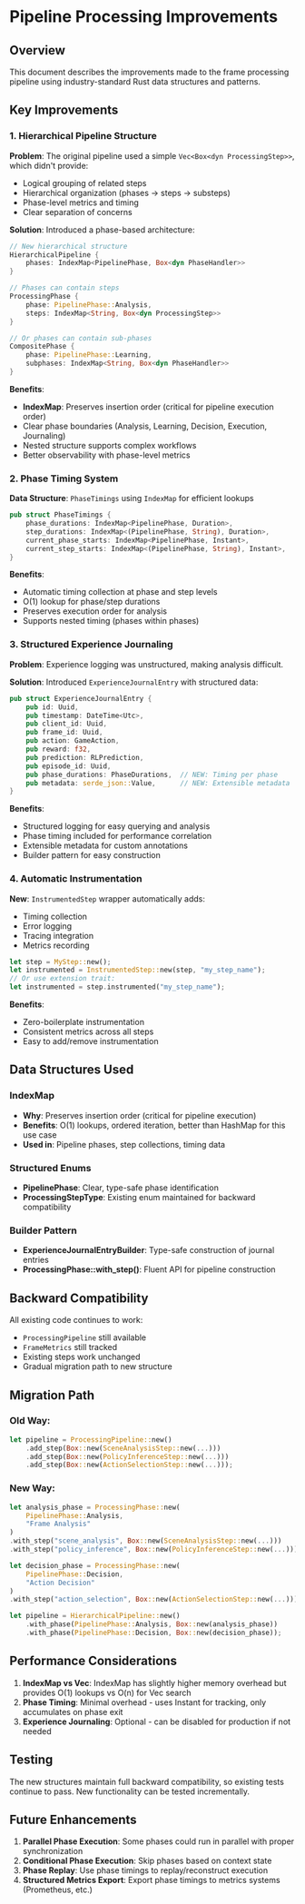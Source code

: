 # Pipeline Processing Improvements

## Overview

This document describes the improvements made to the frame processing pipeline using industry-standard Rust data structures and patterns.

## Key Improvements

### 1. Hierarchical Pipeline Structure

**Problem**: The original pipeline used a simple `Vec<Box<dyn ProcessingStep>>`, which didn't provide:
- Logical grouping of related steps
- Hierarchical organization (phases → steps → substeps)
- Phase-level metrics and timing
- Clear separation of concerns

**Solution**: Introduced a phase-based architecture:

```rust
// New hierarchical structure
HierarchicalPipeline {
    phases: IndexMap<PipelinePhase, Box<dyn PhaseHandler>>
}

// Phases can contain steps
ProcessingPhase {
    phase: PipelinePhase::Analysis,
    steps: IndexMap<String, Box<dyn ProcessingStep>>
}

// Or phases can contain sub-phases
CompositePhase {
    phase: PipelinePhase::Learning,
    subphases: IndexMap<String, Box<dyn PhaseHandler>>
}
```

**Benefits**:
- **IndexMap**: Preserves insertion order (critical for pipeline execution order)
- Clear phase boundaries (Analysis, Learning, Decision, Execution, Journaling)
- Nested structure supports complex workflows
- Better observability with phase-level metrics

### 2. Phase Timing System

**Data Structure**: `PhaseTimings` using `IndexMap` for efficient lookups

```rust
pub struct PhaseTimings {
    phase_durations: IndexMap<PipelinePhase, Duration>,
    step_durations: IndexMap<(PipelinePhase, String), Duration>,
    current_phase_starts: IndexMap<PipelinePhase, Instant>,
    current_step_starts: IndexMap<(PipelinePhase, String), Instant>,
}
```

**Benefits**:
- Automatic timing collection at phase and step levels
- O(1) lookup for phase/step durations
- Preserves execution order for analysis
- Supports nested timing (phases within phases)

### 3. Structured Experience Journaling

**Problem**: Experience logging was unstructured, making analysis difficult.

**Solution**: Introduced `ExperienceJournalEntry` with structured data:

```rust
pub struct ExperienceJournalEntry {
    pub id: Uuid,
    pub timestamp: DateTime<Utc>,
    pub client_id: Uuid,
    pub frame_id: Uuid,
    pub action: GameAction,
    pub reward: f32,
    pub prediction: RLPrediction,
    pub episode_id: Uuid,
    pub phase_durations: PhaseDurations,  // NEW: Timing per phase
    pub metadata: serde_json::Value,      // NEW: Extensible metadata
}
```

**Benefits**:
- Structured logging for easy querying and analysis
- Phase timing included for performance correlation
- Extensible metadata for custom annotations
- Builder pattern for easy construction

### 4. Automatic Instrumentation

**New**: `InstrumentedStep` wrapper automatically adds:
- Timing collection
- Error logging
- Tracing integration
- Metrics recording

```rust
let step = MyStep::new();
let instrumented = InstrumentedStep::new(step, "my_step_name");
// Or use extension trait:
let instrumented = step.instrumented("my_step_name");
```

**Benefits**:
- Zero-boilerplate instrumentation
- Consistent metrics across all steps
- Easy to add/remove instrumentation

## Data Structures Used

### IndexMap
- **Why**: Preserves insertion order (critical for pipeline execution)
- **Benefits**: O(1) lookups, ordered iteration, better than HashMap for this use case
- **Used in**: Pipeline phases, step collections, timing data

### Structured Enums
- **PipelinePhase**: Clear, type-safe phase identification
- **ProcessingStepType**: Existing enum maintained for backward compatibility

### Builder Pattern
- **ExperienceJournalEntryBuilder**: Type-safe construction of journal entries
- **ProcessingPhase::with_step()**: Fluent API for pipeline construction

## Backward Compatibility

All existing code continues to work:
- `ProcessingPipeline` still available
- `FrameMetrics` still tracked
- Existing steps work unchanged
- Gradual migration path to new structure

## Migration Path

### Old Way:
```rust
let pipeline = ProcessingPipeline::new()
    .add_step(Box::new(SceneAnalysisStep::new(...)))
    .add_step(Box::new(PolicyInferenceStep::new(...)))
    .add_step(Box::new(ActionSelectionStep::new(...)));
```

### New Way:
```rust
let analysis_phase = ProcessingPhase::new(
    PipelinePhase::Analysis,
    "Frame Analysis"
)
.with_step("scene_analysis", Box::new(SceneAnalysisStep::new(...)))
.with_step("policy_inference", Box::new(PolicyInferenceStep::new(...)));

let decision_phase = ProcessingPhase::new(
    PipelinePhase::Decision,
    "Action Decision"
)
.with_step("action_selection", Box::new(ActionSelectionStep::new(...)));

let pipeline = HierarchicalPipeline::new()
    .with_phase(PipelinePhase::Analysis, Box::new(analysis_phase))
    .with_phase(PipelinePhase::Decision, Box::new(decision_phase));
```

## Performance Considerations

1. **IndexMap vs Vec**: IndexMap has slightly higher memory overhead but provides O(1) lookups vs O(n) for Vec search
2. **Phase Timing**: Minimal overhead - uses Instant for tracking, only accumulates on phase exit
3. **Experience Journaling**: Optional - can be disabled for production if not needed

## Testing

The new structures maintain full backward compatibility, so existing tests continue to pass. New functionality can be tested incrementally.

## Future Enhancements

1. **Parallel Phase Execution**: Some phases could run in parallel with proper synchronization
2. **Conditional Phase Execution**: Skip phases based on context state
3. **Phase Replay**: Use phase timings to replay/reconstruct execution
4. **Structured Metrics Export**: Export phase timings to metrics systems (Prometheus, etc.)
